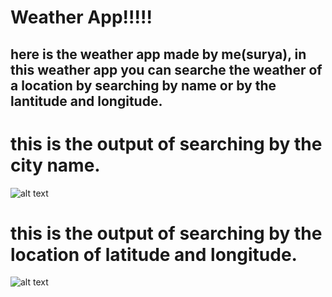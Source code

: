 # Weather App!!!!!
## here is the weather app made by me(surya), in this weather app you can searche the weather of a location by searching by name or by the lantitude and longitude.


# this is the output of searching by the city name.

![alt text](https://github.com/surya-232/python-quiz-assignment/blob/master/weather%20api/output1.png)

# this is the output of searching by the location of latitude and longitude.

![alt text](https://github.com/surya-232/python-quiz-assignment/blob/master/weather%20api/output2.png)
